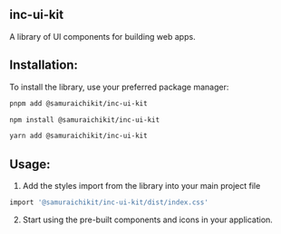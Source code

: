 ## inc-ui-kit
A library of UI components for building web apps.

## Installation:

To install the library, use your preferred package manager:

```bash
pnpm add @samuraichikit/inc-ui-kit
```
```bash
npm install @samuraichikit/inc-ui-kit
```
```bash
yarn add @samuraichikit/inc-ui-kit
```

## Usage:

1. Add the styles import from the library into your main project file

```bash
import '@samuraichikit/inc-ui-kit/dist/index.css'
```

2. Start using the pre-built components and icons in your application.